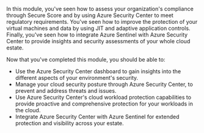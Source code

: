 In this module, you've seen how to assess your organization's compliance through Secure Score and by using Azure Security Center to meet regulatory requirements. You've seen how to improve the protection of your virtual machines and data by using JIT and adaptive application controls. Finally, you've seen how to integrate Azure Sentinel with Azure Security Center to provide insights and security assessments of your whole cloud estate.

Now that you've completed this module, you should be able to:

- Use the Azure Security Center dashboard to gain insights into the different aspects of your environment's security.
- Manage your cloud security posture through Azure Security Center, to prevent and address threats and issues.
- Use Azure Security Center's cloud workload protection capabilities to provide proactive and comprehensive protection for your workloads in the cloud.
- Integrate Azure Security Center with Azure Sentinel for extended protection and visibility across your estate.
